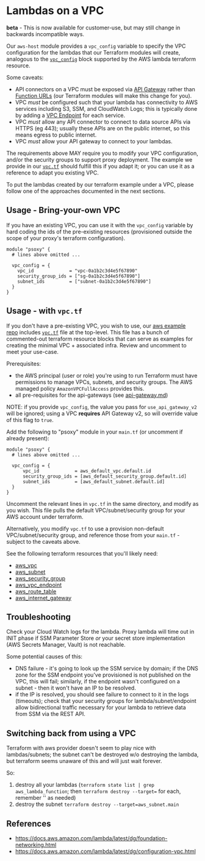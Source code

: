 # Lambdas on a VPC

**beta** - This is now available for customer-use, but may still change in backwards incompatible
ways.

Our `aws-host` module provides a `vpc_config` variable to specify the VPC configuration for the
lambdas that our Terraform modules will create, analogous to the
[`vpc_config`](https://registry.terraform.io/providers/hashicorp/aws/latest/docs/resources/lambda_function#vpc_config)
block supported by the AWS lambda terraform resource.

Some caveats:

- API connectors on a VPC must be exposed via [API Gateway](https://aws.amazon.com/api-gateway/)
  rather than [Function URLs](https://docs.aws.amazon.com/lambda/latest/dg/lambda-urls.html) (our Terraform modules will make this change for you).
- VPC *must* be configured such that your lambda has connectivity to AWS services including S3, SSM,
  and CloudWatch Logs; this is typically done by adding a [VPC Endpoint](https://docs.aws.amazon.com/vpc/latest/userguide/vpce-gateway.html)
  for each service.
- VPC *must* allow any API connector to connect to data source APIs via HTTPS (eg 443); usually
  these APIs are on the public internet, so this means egress to public internet.
- VPC *must* allow your API gateway to connect to your lambdas.

The requirements above MAY require you to modify your VPC configuration, and/or the security groups
to support proxy deployment.  The example we provide in our [`vpc.tf`](https://github.com/Worklytics/psoxy-example-aws/blob/main/vpc.tf)
should fulfill this if you adapt it; or you can use it as a reference to adapt you existing VPC.

To put the lambdas created by our terraform example under a VPC, please follow one of the approaches
documented in the next sections.

## Usage - Bring-your-own VPC
If you have an existing VPC, you can use it with the `vpc_config` variable by hard coding the ids
of the pre-existing resources (provisioned outside the scope of your proxy's terraform configuration).

```hcl
module "psoxy" {
  # lines above omitted ...

  vpc_config = {
    vpc_id             = "vpc-0a1b2c3d4e5f67890"
    security_group_ids = ["sg-0a1b2c3d4e5f67890"]
    subnet_ids         = ["subnet-0a1b2c3d4e5f67890"]
  }
}
```

## Usage - with `vpc.tf`

If you don't have a pre-existing VPC, you wish to use, our [aws example repo](https://github.com/Worklytics/psoxy-example-aws)
includes [`vpc.tf`](https://github.com/Worklytics/psoxy-example-aws/blob/main/vpc.tf) file at the
top-level. This file has a bunch of commented-out terraform resource blocks that can serve as
examples for creating the minimal VPC + associated infra.  Review and uncomment to meet your use-case.

Prerequisites:

- the AWS principal (user or role) you're using to run Terraform must have permissions to manage
  VPCs, subnets, and security groups. The AWS managed policy `AmazonVPCFullAccess` provides this.
- all pre-requisites for the api-gateways (see [api-gateway.md](./api-gateway.md))

NOTE: if you provide `vpc_config`, the value you pass for `use_api_gateway_v2` will be ignored;
using a VPC **requires** API Gateway v2, so will override value of this flag to `true`.

Add the following to "psoxy" module in your `main.tf` (or uncomment if already present):

```hcl
module "psoxy" {
  # lines above omitted ...

  vpc_config = {
      vpc_id             = aws_default_vpc.default.id
      security_group_ids = [aws_default_security_group.default.id]
      subnet_ids         = [aws_default_subnet.default.id]
  }
}
```

Uncomment the relevant lines in `vpc.tf` in the same directory, and modify as you wish. This file
pulls the default VPC/subnet/security group for your AWS account under terraform.

Alternatively, you modify `vpc.tf` to use a provision non-default VPC/subnet/security group, and
reference those from your `main.tf` - subject to the caveats above.

See the following terraform resources that you'll likely need:
- [aws_vpc](https://registry.terraform.io/providers/hashicorp/aws/latest/docs/resources/vpc)
- [aws_subnet](https://registry.terraform.io/providers/hashicorp/aws/latest/docs/resources/subnet)
- [aws_security_group](https://registry.terraform.io/providers/hashicorp/aws/latest/docs/resources/security_group)
- [aws_vpc_endpoint](https://registry.terraform.io/providers/hashicorp/aws/latest/docs/resources/vpc_endpoint)
- [aws_route_table](https://registry.terraform.io/providers/hashicorp/aws/latest/docs/resources/route_table)
- [aws_internet_gateway](https://registry.terraform.io/providers/hashicorp/aws/latest/docs/resources/internet_gateway)


## Troubleshooting

Check your Cloud Watch logs for the lambda. Proxy lambda will time out in INIT phase if SSM
Parameter Store *or* your secret store implementation (AWS Secrets Manager, Vault) is not reachable.

Some potential causes of this:
  - DNS failure - it's going to look up the SSM service by domain; if the DNS zone for the SSM
    endpoint you've provisioned is not published on the VPC, this will fail; similarly, if the
    endpoint wasn't configured on a subnet - then it won't have an IP to be resolved.
  - if the IP is resolved, you should see failure to connect to it in the logs (timeouts); check
    that your security groups for lambda/subnet/endpoint allow bidirectional traffic necessary for
    your lambda to retrieve data from SSM via the REST API.

## Switching back from using a VPC

Terraform with aws provider doesn't seem to play nice with lambdas/subnets; the subnet can't be
destroyed w/o destroying the lambda, but terraform seems unaware of this and will just wait forever.

So:

1. destroy all your lambdas (`terraform state list | grep aws_lambda_function`; then
   `terraform destroy --target=` for each, remember '' as needed)
2. destroy the subnet `terraform destroy --target=aws_subnet.main`

## References
 - https://docs.aws.amazon.com/lambda/latest/dg/foundation-networking.html
 - https://docs.aws.amazon.com/lambda/latest/dg/configuration-vpc.html
